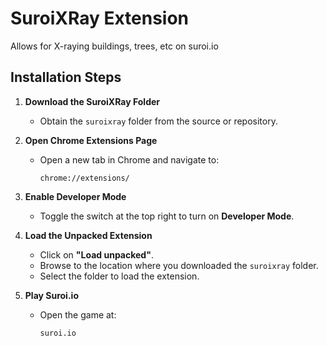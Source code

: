 # SuroiXRay Extension

Allows for X-raying buildings, trees, etc on suroi.io

## Installation Steps

1. **Download the SuroiXRay Folder**  
   - Obtain the `suroixray` folder from the source or repository.

2. **Open Chrome Extensions Page**  
   - Open a new tab in Chrome and navigate to:  
     ```
     chrome://extensions/
     ```

3. **Enable Developer Mode**  
   - Toggle the switch at the top right to turn on **Developer Mode**.

4. **Load the Unpacked Extension**  
   - Click on **"Load unpacked"**.  
   - Browse to the location where you downloaded the `suroixray` folder.  
   - Select the folder to load the extension.

5. **Play Suroi.io**  
   - Open the game at:  
     ```
     suroi.io
     ```
